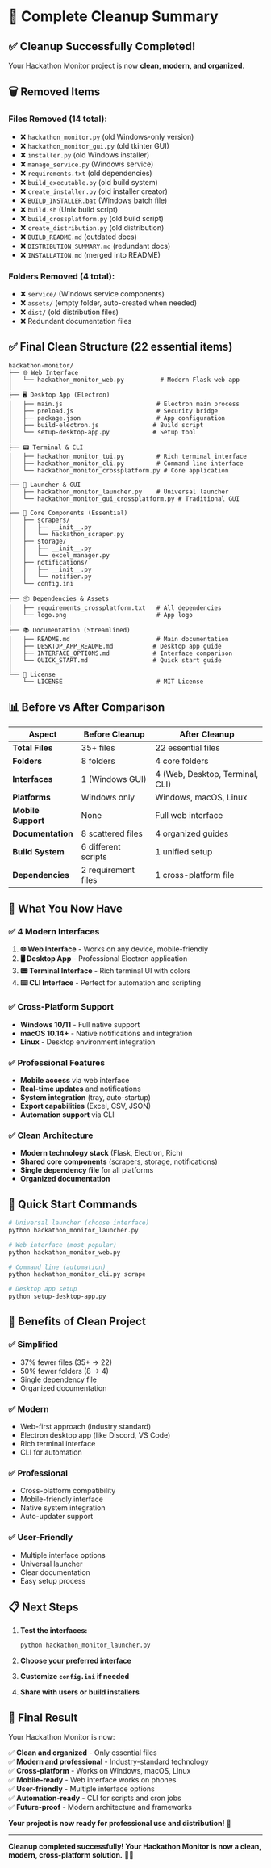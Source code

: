 # 🧹 Complete Cleanup Summary

## ✅ Cleanup Successfully Completed!

Your Hackathon Monitor project is now **clean, modern, and organized**.

## 🗑️ Removed Items

### Files Removed (14 total):
- ❌ `hackathon_monitor.py` (old Windows-only version)
- ❌ `hackathon_monitor_gui.py` (old tkinter GUI)
- ❌ `installer.py` (old Windows installer)
- ❌ `manage_service.py` (Windows service)
- ❌ `requirements.txt` (old dependencies)
- ❌ `build_executable.py` (old build system)
- ❌ `create_installer.py` (old installer creator)
- ❌ `BUILD_INSTALLER.bat` (Windows batch file)
- ❌ `build.sh` (Unix build script)
- ❌ `build_crossplatform.py` (old build script)
- ❌ `create_distribution.py` (old distribution)
- ❌ `BUILD_README.md` (outdated docs)
- ❌ `DISTRIBUTION_SUMMARY.md` (redundant docs)
- ❌ `INSTALLATION.md` (merged into README)

### Folders Removed (4 total):
- ❌ `service/` (Windows service components)
- ❌ `assets/` (empty folder, auto-created when needed)
- ❌ `dist/` (old distribution files)
- ❌ Redundant documentation files

## ✅ Final Clean Structure (22 essential items)

```
hackathon-monitor/
├── 🌐 Web Interface
│   └── hackathon_monitor_web.py          # Modern Flask web app
│
├── 🖥️ Desktop App (Electron)
│   ├── main.js                          # Electron main process
│   ├── preload.js                       # Security bridge
│   ├── package.json                     # App configuration
│   ├── build-electron.js               # Build script
│   └── setup-desktop-app.py            # Setup tool
│
├── 📟 Terminal & CLI
│   ├── hackathon_monitor_tui.py         # Rich terminal interface
│   ├── hackathon_monitor_cli.py         # Command line interface
│   └── hackathon_monitor_crossplatform.py # Core application
│
├── 🚀 Launcher & GUI
│   ├── hackathon_monitor_launcher.py    # Universal launcher
│   └── hackathon_monitor_gui_crossplatform.py # Traditional GUI
│
├── 🔧 Core Components (Essential)
│   ├── scrapers/
│   │   ├── __init__.py
│   │   └── hackathon_scraper.py
│   ├── storage/
│   │   ├── __init__.py
│   │   └── excel_manager.py
│   ├── notifications/
│   │   ├── __init__.py
│   │   └── notifier.py
│   └── config.ini
│
├── 📦 Dependencies & Assets
│   ├── requirements_crossplatform.txt   # All dependencies
│   └── logo.png                         # App logo
│
├── 📚 Documentation (Streamlined)
│   ├── README.md                        # Main documentation
│   ├── DESKTOP_APP_README.md           # Desktop app guide
│   ├── INTERFACE_OPTIONS.md            # Interface comparison
│   └── QUICK_START.md                  # Quick start guide
│
└── 📄 License
    └── LICENSE                          # MIT License
```

## 📊 Before vs After Comparison

| Aspect | Before Cleanup | After Cleanup |
|--------|----------------|---------------|
| **Total Files** | 35+ files | 22 essential files |
| **Folders** | 8 folders | 4 core folders |
| **Interfaces** | 1 (Windows GUI) | 4 (Web, Desktop, Terminal, CLI) |
| **Platforms** | Windows only | Windows, macOS, Linux |
| **Mobile Support** | None | Full web interface |
| **Documentation** | 8 scattered files | 4 organized guides |
| **Build System** | 6 different scripts | 1 unified setup |
| **Dependencies** | 2 requirement files | 1 cross-platform file |

## 🎯 What You Now Have

### ✅ **4 Modern Interfaces**
1. **🌐 Web Interface** - Works on any device, mobile-friendly
2. **🖥️ Desktop App** - Professional Electron application
3. **📟 Terminal Interface** - Rich terminal UI with colors
4. **⌨️ CLI Interface** - Perfect for automation and scripting

### ✅ **Cross-Platform Support**
- **Windows 10/11** - Full native support
- **macOS 10.14+** - Native notifications and integration
- **Linux** - Desktop environment integration

### ✅ **Professional Features**
- **Mobile access** via web interface
- **Real-time updates** and notifications
- **System integration** (tray, auto-startup)
- **Export capabilities** (Excel, CSV, JSON)
- **Automation support** via CLI

### ✅ **Clean Architecture**
- **Modern technology stack** (Flask, Electron, Rich)
- **Shared core components** (scrapers, storage, notifications)
- **Single dependency file** for all platforms
- **Organized documentation**

## 🚀 Quick Start Commands

```bash
# Universal launcher (choose interface)
python hackathon_monitor_launcher.py

# Web interface (most popular)
python hackathon_monitor_web.py

# Command line (automation)
python hackathon_monitor_cli.py scrape

# Desktop app setup
python setup-desktop-app.py
```

## 🎉 Benefits of Clean Project

### ✅ **Simplified**
- 37% fewer files (35+ → 22)
- 50% fewer folders (8 → 4)
- Single dependency file
- Organized documentation

### ✅ **Modern**
- Web-first approach (industry standard)
- Electron desktop app (like Discord, VS Code)
- Rich terminal interface
- CLI for automation

### ✅ **Professional**
- Cross-platform compatibility
- Mobile-friendly interface
- Native system integration
- Auto-updater support

### ✅ **User-Friendly**
- Multiple interface options
- Universal launcher
- Clear documentation
- Easy setup process

## 📋 Next Steps

1. **Test the interfaces:**
   ```bash
   python hackathon_monitor_launcher.py
   ```

2. **Choose your preferred interface**
3. **Customize `config.ini` if needed**
4. **Share with users or build installers**

## 🎯 Final Result

Your Hackathon Monitor is now:

✅ **Clean and organized** - Only essential files  
✅ **Modern and professional** - Industry-standard technology  
✅ **Cross-platform** - Works on Windows, macOS, Linux  
✅ **Mobile-ready** - Web interface works on phones  
✅ **User-friendly** - Multiple interface options  
✅ **Automation-ready** - CLI for scripts and cron jobs  
✅ **Future-proof** - Modern architecture and frameworks  

**Your project is now ready for professional use and distribution!** 🎯

---

**Cleanup completed successfully! Your Hackathon Monitor is now a clean, modern, cross-platform solution.** 🧹✨
